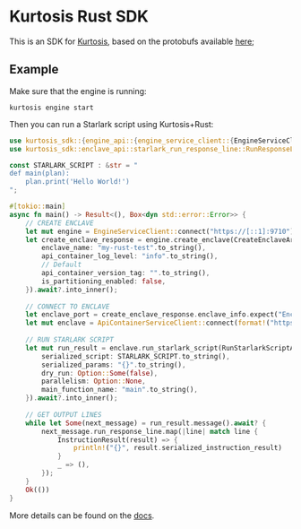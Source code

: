 # Kurtosis Rust SDK

This is an SDK for [Kurtosis](https://github.com/kurtosis-tech/kurtosis), based on the protobufs available [here](https://github.com/kurtosis-tech/kurtosis/tree/main/api/protobuf);

## Example

Make sure that the engine is running:

```terminal
kurtosis engine start
```

Then you can run a Starlark script using Kurtosis+Rust:

```rust
use kurtosis_sdk::{engine_api::{engine_service_client::{EngineServiceClient}, CreateEnclaveArgs}, enclave_api::{api_container_service_client::ApiContainerServiceClient, RunStarlarkScriptArgs}};
use kurtosis_sdk::enclave_api::starlark_run_response_line::RunResponseLine::InstructionResult;

const STARLARK_SCRIPT : &str = "
def main(plan):
    plan.print('Hello World!')
";

#[tokio::main]
async fn main() -> Result<(), Box<dyn std::error::Error>> {
    // CREATE ENCLAVE
    let mut engine = EngineServiceClient::connect("https://[::1]:9710").await?;
    let create_enclave_response = engine.create_enclave(CreateEnclaveArgs{
        enclave_name: "my-rust-test".to_string(),
        api_container_log_level: "info".to_string(),
        // Default
        api_container_version_tag: "".to_string(),
        is_partitioning_enabled: false,
    }).await?.into_inner();
    
    // CONNECT TO ENCLAVE
    let enclave_port = create_enclave_response.enclave_info.expect("Enclave info must be present").api_container_host_machine_info.expect("Enclave host machine info must be present").grpc_port_on_host_machine;
    let mut enclave = ApiContainerServiceClient::connect(format!("https://[::1]:{}", enclave_port)).await?;
    
    // RUN STARLARK SCRIPT
    let mut run_result = enclave.run_starlark_script(RunStarlarkScriptArgs{
        serialized_script: STARLARK_SCRIPT.to_string(),
        serialized_params: "{}".to_string(),
        dry_run: Option::Some(false),
        parallelism: Option::None,
        main_function_name: "main".to_string(),
    }).await?.into_inner();
    
    // GET OUTPUT LINES
    while let Some(next_message) = run_result.message().await? {
        next_message.run_response_line.map(|line| match line {
            InstructionResult(result) => {
                println!("{}", result.serialized_instruction_result)
            }
            _ => (),
        });
    }
    Ok(())
}

```

More details can be found on the [docs](https://docs.kurtosis.com/).

